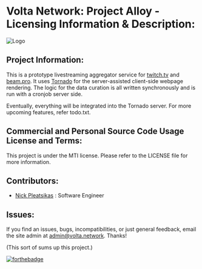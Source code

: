 # Volta Network: Project Alloy - Licensing Information & Description:

![Logo](http://i.imgur.com/FDQOtJr.png)

## Project Information:
This is a prototype livestreaming aggregator service for [twitch.tv](https://twitch.tv) and [beam.pro](https://beam.pro).
It uses [Tornado](http://tornadoweb.org) for the server-assisted client-side webpage rendering. The logic for the data curation is all
written synchronously and is run with a cronjob server side.

Eventually, everything will be integrated into the Tornado server. For more upcoming features, refer todo.txt.

## Commercial and Personal Source Code Usage License and Terms:
This project is under the MTI license. Please refer to the LICENSE file for more information.

## Contributors:
- [Nick Pleatsikas](pleatsikas.me) : Software Engineer

## Issues:
If you find an issues, bugs, incompatibilities, or just general feedback, email the site admin at
admin@volta.network. Thanks!

(This sort of sums up this project.)

[![forthebadge](http://forthebadge.com/images/badges/fuck-it-ship-it.svg)](http://forthebadge.com)
